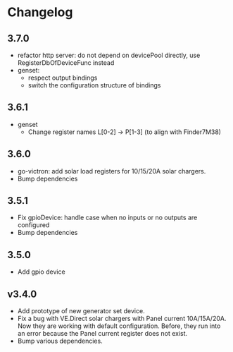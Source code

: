 # Changelog

## 3.7.0
* refactor http server: do not depend on devicePool directly, use RegisterDbOfDeviceFunc instead
* genset:
  * respect output bindings
  * switch the configuration structure of bindings

## 3.6.1
* genset
  * Change register names L[0-2] -> P[1-3] (to align with Finder7M38)

## 3.6.0
* go-victron: add solar load registers for 10/15/20A solar chargers.
* Bump dependencies

## 3.5.1
* Fix gpioDevice: handle case when no inputs or no outputs are configured
* Bump dependencies

## 3.5.0
* Add gpio device

## v3.4.0
* Add prototype of new generator set device.
* Fix a bug with VE.Direct solar chargers with Panel current 10A/15A/20A. Now they are working with default configuration.
  Before, they run into an error because the Panel current register does not exist.
* Bump various dependencies.